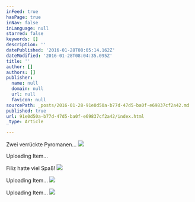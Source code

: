 ```yaml
---
inFeed: true
hasPage: true
inNav: false
inLanguage: null
starred: false
keywords: []
description: ''
datePublished: '2016-01-28T08:05:14.162Z'
dateModified: '2016-01-28T08:04:35.095Z'
title: ''
author: []
authors: []
publisher:
  name: null
  domain: null
  url: null
  favicon: null
sourcePath: _posts/2016-01-28-91e0d50a-b77d-47d5-ba0f-e69837cf2a42.md
published: true
url: 91e0d50a-b77d-47d5-ba0f-e69837cf2a42/index.html
_type: Article

---
```

Zwei verrückte Pyromanen...
![](https://imgflo.herokuapp.com/graph/vahj1ThiexotieMo/70c9bd99e388c97f6eb5ca8fd8ed19ff/passthrough.jpg?height=453&input=https%3A%2F%2Fs3-us-west-2.amazonaws.com%2Fthe-grid-img%2Fp%2F6cff43146254c7f0e5b0989552fecfac3ec8669e.jpg&width=750)

Uploading Item...

Filiz hatte viel Spaß!
![](https://imgflo.herokuapp.com/graph/vahj1ThiexotieMo/7d1e138a46ab0784061584f493f5cc61/passthrough.jpg?height=500&input=https%3A%2F%2Fs3-us-west-2.amazonaws.com%2Fthe-grid-img%2Fp%2F327c3bc3c7e70b76af9e739ebd534296370b5618.jpg&width=750)

Uploading Item...
![](https://imgflo.herokuapp.com/graph/vahj1ThiexotieMo/6855e6aab41c0becbaa3e98bb86ecda1/passthrough.jpg?height=477&input=https%3A%2F%2Fs3-us-west-2.amazonaws.com%2Fthe-grid-img%2Fp%2Fd3e86bb8e3343c8ebbecea2d480faff9f66150f3.jpg&width=750)

Uploading Item...
![](https://the-grid-user-content.s3-us-west-2.amazonaws.com/d6f86e17-a892-4d8b-a631-616ad92a7df4.jpg)